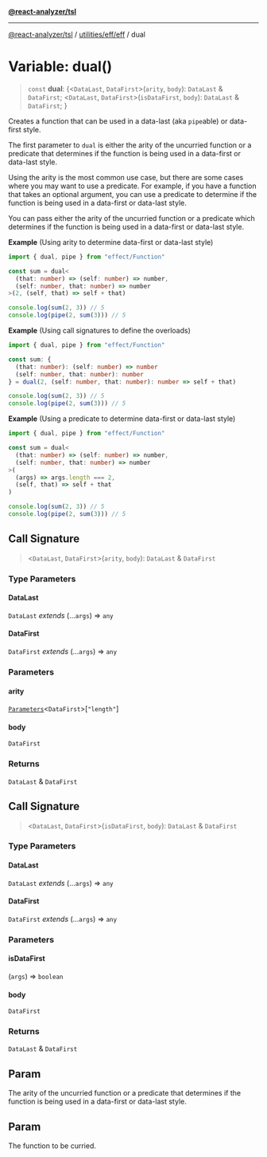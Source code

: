 [**@react-analyzer/tsl**](../../../../README.md)

***

[@react-analyzer/tsl](../../../../README.md) / [utilities/eff/eff](../README.md) / dual

# Variable: dual()

> `const` **dual**: \{\<`DataLast`, `DataFirst`\>(`arity`, `body`): `DataLast` & `DataFirst`; \<`DataLast`, `DataFirst`\>(`isDataFirst`, `body`): `DataLast` & `DataFirst`; \}

Creates a function that can be used in a data-last (aka `pipe`able) or
data-first style.

The first parameter to `dual` is either the arity of the uncurried function
or a predicate that determines if the function is being used in a data-first
or data-last style.

Using the arity is the most common use case, but there are some cases where
you may want to use a predicate. For example, if you have a function that
takes an optional argument, you can use a predicate to determine if the
function is being used in a data-first or data-last style.

You can pass either the arity of the uncurried function or a predicate
which determines if the function is being used in a data-first or
data-last style.

**Example** (Using arity to determine data-first or data-last style)

```ts
import { dual, pipe } from "effect/Function"

const sum = dual<
  (that: number) => (self: number) => number,
  (self: number, that: number) => number
>(2, (self, that) => self + that)

console.log(sum(2, 3)) // 5
console.log(pipe(2, sum(3))) // 5
```

**Example** (Using call signatures to define the overloads)

```ts
import { dual, pipe } from "effect/Function"

const sum: {
  (that: number): (self: number) => number
  (self: number, that: number): number
} = dual(2, (self: number, that: number): number => self + that)

console.log(sum(2, 3)) // 5
console.log(pipe(2, sum(3))) // 5
```

**Example** (Using a predicate to determine data-first or data-last style)

```ts
import { dual, pipe } from "effect/Function"

const sum = dual<
  (that: number) => (self: number) => number,
  (self: number, that: number) => number
>(
  (args) => args.length === 2,
  (self, that) => self + that
)

console.log(sum(2, 3)) // 5
console.log(pipe(2, sum(3))) // 5
```

## Call Signature

> \<`DataLast`, `DataFirst`\>(`arity`, `body`): `DataLast` & `DataFirst`

### Type Parameters

#### DataLast

`DataLast` *extends* (...`args`) => `any`

#### DataFirst

`DataFirst` *extends* (...`args`) => `any`

### Parameters

#### arity

[`Parameters`](https://www.typescriptlang.org/docs/handbook/utility-types.html#parameterstype)\<`DataFirst`\>\[`"length"`\]

#### body

`DataFirst`

### Returns

`DataLast` & `DataFirst`

## Call Signature

> \<`DataLast`, `DataFirst`\>(`isDataFirst`, `body`): `DataLast` & `DataFirst`

### Type Parameters

#### DataLast

`DataLast` *extends* (...`args`) => `any`

#### DataFirst

`DataFirst` *extends* (...`args`) => `any`

### Parameters

#### isDataFirst

(`args`) => `boolean`

#### body

`DataFirst`

### Returns

`DataLast` & `DataFirst`

## Param

The arity of the uncurried function or a predicate that determines if the function is being used in a data-first or data-last style.

## Param

The function to be curried.
